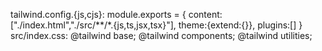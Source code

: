 tailwind.config.{js,cjs}:
module.exports = { content: ["./index.html","./src/**/*.{js,ts,jsx,tsx}"], theme:{extend:{}}, plugins:[] }
src/index.css:
@tailwind base; @tailwind components; @tailwind utilities;

